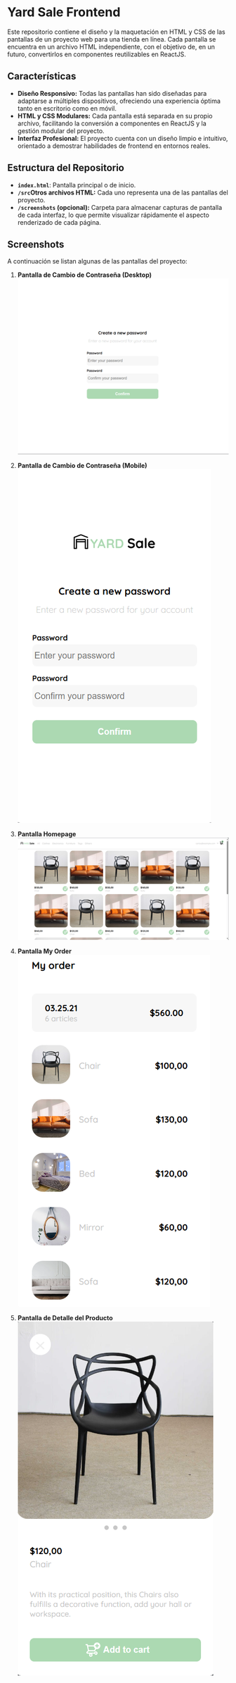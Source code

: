 # Yard Sale Frontend

Este repositorio contiene el diseño y la maquetación en HTML y CSS de las pantallas de un proyecto web para una tienda en línea. Cada pantalla se encuentra en un archivo HTML independiente, con el objetivo de, en un futuro, convertirlos en componentes reutilizables en ReactJS.

## Características

- **Diseño Responsivo:** Todas las pantallas han sido diseñadas para adaptarse a múltiples dispositivos, ofreciendo una experiencia óptima tanto en escritorio como en móvil.
- **HTML y CSS Modulares:** Cada pantalla está separada en su propio archivo, facilitando la conversión a componentes en ReactJS y la gestión modular del proyecto.
- **Interfaz Profesional:** El proyecto cuenta con un diseño limpio e intuitivo, orientado a demostrar habilidades de frontend en entornos reales.

## Estructura del Repositorio

- **`index.html`**: Pantalla principal o de inicio.
- **`/src`Otros archivos HTML:** Cada uno representa una de las pantallas del proyecto.
- **`/screenshots` (opcional):** Carpeta para almacenar capturas de pantalla de cada interfaz, lo que permite visualizar rápidamente el aspecto renderizado de cada página.

## Screenshots

A continuación se listan algunas de las pantallas del proyecto:

1. **Pantalla de Cambio de Contraseña (Desktop)**  
   ![Pantalla de Cambio de Contraseña Desktop](./screenshots/1_password.png)

2. **Pantalla de Cambio de Contraseña (Mobile)**  
   ![Pantalla de Cambio de Contraseña Mobile](./screenshots/1_password_mobile.png)

3. **Pantalla Homepage**  
   ![Pantalla de Inicio](./screenshots/6_homepage.png)

4. **Pantalla My Order**  
   ![Listado de Productos](./screenshots/9_my_order.html.png)

5. **Pantalla de Detalle del Producto**  
   ![Detalle del Producto](./screenshots/11_product_detail.png)

